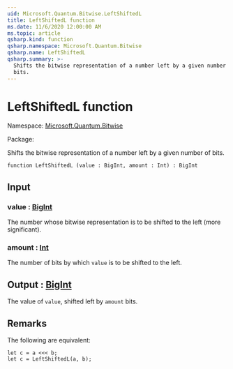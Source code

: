 ```yaml
---
uid: Microsoft.Quantum.Bitwise.LeftShiftedL
title: LeftShiftedL function
ms.date: 11/6/2020 12:00:00 AM
ms.topic: article
qsharp.kind: function
qsharp.namespace: Microsoft.Quantum.Bitwise
qsharp.name: LeftShiftedL
qsharp.summary: >-
  Shifts the bitwise representation of a number left by a given number of
  bits.
---
```


# LeftShiftedL function

Namespace: [Microsoft.Quantum.Bitwise](xref:Microsoft.Quantum.Bitwise)

Package: [](https://nuget.org/packages/)


Shifts the bitwise representation of a number left by a given number ofbits.

```qsharp
function LeftShiftedL (value : BigInt, amount : Int) : BigInt
```


## Input

### value : [BigInt](xref:microsoft.quantum.lang-ref.bigint)

The number whose bitwise representation is to be shifted to the left(more significant).


### amount : [Int](xref:microsoft.quantum.lang-ref.int)

The number of bits by which `value` is to be shifted to the left.



## Output : [BigInt](xref:microsoft.quantum.lang-ref.bigint)

The value of `value`, shifted left by `amount` bits.

## Remarks

The following are equivalent:```Q#let c = a <<< b;let c = LeftShiftedL(a, b);```